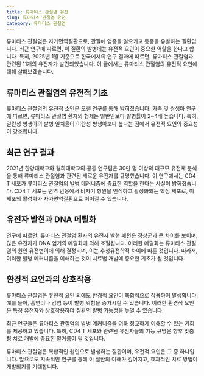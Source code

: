 ```yaml
---
title: 류마티스 관절염 유전
slug: 류마티스-관절염-유전
category: 류마티스 관절염
---
```


류마티스 관절염은 자가면역질환으로, 관절에 염증을 일으키고 통증을 유발하는 질환입니다. 최근 연구에 따르면, 이 질환의 발병에는 유전적 요인이 중요한 역할을 한다고 합니다. 특히, 2025년 1월 기준으로 한국에서의 연구 결과에 따르면, 류마티스 관절염과 관련된 11개의 유전자가 발견되었습니다. 이 글에서는 류마티스 관절염의 유전적 요인에 대해 살펴보겠습니다.

## 류마티스 관절염의 유전적 기초

류마티스 관절염의 유전적 소인은 오랜 연구를 통해 밝혀졌습니다. 가족 및 쌍생아 연구에 따르면, 류마티스 관절염 환자의 형제는 일반인보다 발병률이 2~4배 높습니다. 특히, 일란성 쌍생아의 발병 일치율이 이란성 쌍생아보다 높다는 점에서 유전적 요인의 중요성이 강조됩니다.

## 최근 연구 결과

2021년 한양대학교와 경희대학교의 공동 연구팀은 30만 명 이상의 대규모 유전체 분석을 통해 류마티스 관절염과 관련된 새로운 유전자를 규명했습니다. 이 연구에서는 CD4 T 세포가 류마티스 관절염의 발병 메커니즘에 중요한 역할을 한다는 사실이 밝혀졌습니다. CD4 T 세포는 면역 반응에서 비자기 항원을 인식하고 활성화되는 핵심 세포로, 이 세포의 활성화가 자가면역질환으로 이어질 수 있습니다.

## 유전자 발현과 DNA 메틸화

연구에 따르면, 류마티스 관절염 환자의 유전자 발현 패턴은 정상군과 큰 차이를 보이며, 많은 유전자가 DNA 염기의 메틸화에 의해 조절됩니다. 이러한 메틸화는 류마티스 관절염의 원인 유전변이에 의해 결정되며, 이는 후성유전학적 차이에 따른 것입니다. 따라서, 이러한 발병 메커니즘을 이해하는 것이 치료법 개발에 중요한 기초가 될 것입니다.

## 환경적 요인과의 상호작용

류마티스 관절염은 유전적 요인 외에도 환경적 요인이 복합적으로 작용하여 발생합니다. 예를 들어, 흡연이나 감염 등이 발병 위험을 증가시킬 수 있습니다. 이러한 환경적 요인은 특정 유전자와 상호작용하여 질환의 발병 가능성을 높일 수 있습니다.

최근 연구들은 류마티스 관절염의 발병 메커니즘을 더욱 정교하게 이해할 수 있는 기회를 제공하고 있습니다. 특히, CD4 T 세포와 관련된 유전자들의 기능 규명은 향후 맞춤형 치료 개발에 중요한 밑거름이 될 것입니다.

류마티스 관절염은 복합적인 원인으로 발생하는 질환이며, 유전적 요인은 그 중 하나입니다. 앞으로도 지속적인 연구를 통해 이 질환의 이해가 깊어지고, 효과적인 치료 방법이 개발되기를 기대합니다.